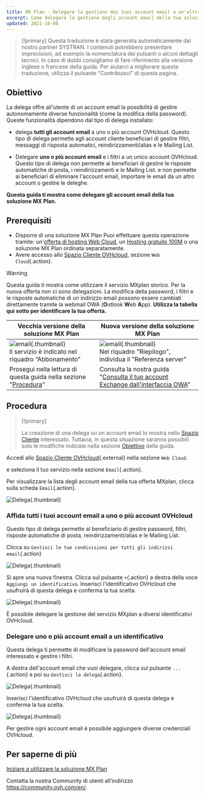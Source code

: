 ```yaml
---
title: MX Plan - Delegare la gestione dei tuoi account email a un'altra persona
excerpt: Come delegare la gestione degli account email della tua soluzione MX Plan
updated: 2021-10-08
---
```


> [!primary]
> Questa traduzione è stata generata automaticamente dal nostro partner SYSTRAN. I contenuti potrebbero presentare imprecisioni, ad esempio la nomenclatura dei pulsanti o alcuni dettagli tecnici. In caso di dubbi consigliamo di fare riferimento alla versione inglese o francese della guida. Per aiutarci a migliorare questa traduzione, utilizza il pulsante "Contribuisci" di questa pagina.
>

## Obiettivo <a name="objective"></a>

La delega offre all'utente di un account email la possibilità di gestire autonomamente diverse funzionalità (come la modifica della password). Queste funzionalità dipendono dal tipo di delega installato:

- delega **tutti gli account email** a uno o più account OVHcloud. Questo tipo di delega permette agli account cliente beneficiari di gestire filtri, messaggi di risposta automatici, reindirizzamenti/alias e le Mailing List.

- Delegare **uno o più account email** e i filtri a un unico account OVHcloud. Questo tipo di delega non permette ai beneficiari di gestire le risposte automatiche di posta, i reindirizzamenti e le Mailing List. e non permette ai beneficiari di eliminare l'account email, importare le email da un altro account o gestire le deleghe.

**Questa guida ti mostra come delegare gli account email della tua soluzione MX Plan.**

## Prerequisiti

- Disporre di una soluzione MX Plan Puoi effettuare questa operazione tramite: un'[offerta di hosting Web Cloud](https://www.ovhcloud.com/it/web-hosting/), un [Hosting gratuito 100M](https://www.ovhcloud.com/it/domains/free-web-hosting/) o una soluzione MX Plan ordinata separatamente.
- Avere accesso allo [Spazio Cliente OVHcloud](https://www.ovh.com/auth/?action=gotomanager&from=https://www.ovh.it/&ovhSubsidiary=it), sezione `Web Cloud`{.action}.

> [!warning]
>
> Questa guida ti mostra come utilizzare il servizio MXplan storico. Per la nuova offerta non ci sono delegazioni. La modifica della password, i filtri e le risposte automatiche di un indirizzo email possono essere cambiati direttamente tramite la webmail OWA (**O**utlook **W**eb **A**pp). **Utilizza la tabella qui sotto per identificare la tua offerta.**
>

|Vecchia versione della soluzione MX Plan|Nuova versione della soluzione MX Plan|
|---|---|
|![email](images/mxplan-starter-legacy-step1.png){.thumbnail}<br> Il servizio è indicato nel riquadro “Abbonamento”|![email](images/mxplan-starter-new-step1.png){.thumbnail}<br>Nel riquadro "Riepilogo", individua il "Referenza server"|
|Prosegui nella lettura di questa guida nella sezione "[Procedura](#oldmxplan)"|Consulta la nostra guida "[Consulta il tuo account Exchange dall'interfaccia OWA](/pages/web_cloud/email_and_collaborative_solutions/using_the_outlook_web_app_webmail/email_owa#modificare-la-password)"|

## Procedura <a name="oldmxplan"></a>

> [!primary]
>
>La creazione di una delega su un account email lo mostra nello [Spazio Cliente](https://www.ovh.com/auth/?action=gotomanager&from=https://www.ovh.it/&ovhSubsidiary=it) interessato. Tuttavia, in questa situazione saranno possibili solo le modifiche indicate nella sezione [Obiettivo](#objective) della guida.
>

Accedi allo [Spazio Cliente OVHcloud](https://www.ovh.com/auth/?action=gotomanager&from=https://www.ovh.it/&ovhSubsidiary=it){.external} nella sezione `Web Cloud`.

e seleziona il tuo servizio nella sezione `Email`{.action}.

Per visualizzare la lista degli account email della tua offerta MXplan, clicca sulla scheda `Email`{.action}.

![Delega](images/mxplan-delegation-01.png){.thumbnail}

### Affida tutti i tuoi account email a uno o più account OVHcloud

Questo tipo di delega permette al beneficiario di gestire password, filtri, risposte automatiche di posta, reindirizzamenti/alias e le Mailing List.

Clicca su `Gestisci le tue condivisioni per tutti gli indirizzi email`{.action}

![Delega](images/mxplan-delegation-02.png){.thumbnail}

Si apre una nuova finestra. Clicca sul pulsante `+`{.action} a destra della voce `Aggiungi un identificativo`. Inserisci l'identificativo OVHcloud che usufruirà di questa delega e conferma la tua scelta.

![Delega](images/mxplan-delegation-03.png){.thumbnail}

È possibile delegare la gestione del servizio MXplan a diversi identificativi OVHcloud.

### Delegare uno o più account email a un identificativo

Questa delega ti permette di modificare la password dell'account email interessato e gestire i filtri.

A destra dell'account email che vuoi delegare, clicca sul pulsante `...`{.action} e poi su `Gestisci la delega`{.action}.

![Delega](images/mxplan-delegation-04.png){.thumbnail}

Inserisci l'identificativo OVHcloud che usufruirà di questa delega e conferma la tua scelta.

![Delega](images/mxplan-delegation-05.png){.thumbnail}

Per gestire ogni account email è possibile aggiungere diverse credenziali OVHcloud.

## Per saperne di più

[Iniziare a utilizzare la soluzione MX Plan](/pages/web_cloud/email_and_collaborative_solutions/mx_plan/email_generalities)

Contatta la nostra Community di utenti all’indirizzo <https://community.ovh.com/en/>.
